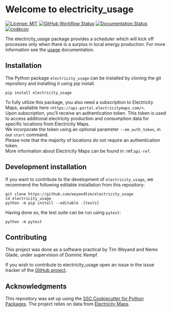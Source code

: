 # Welcome to electricity_usage

[![License: MIT](https://img.shields.io/badge/License-MIT-yellow.svg)](https://opensource.org/licenses/MIT)
[![GitHub Workflow Status](https://img.shields.io/github/actions/workflow/status/weyandtim/electricity_usage/ci.yml?branch=main)](https://github.com/weyandtim/electricity_usage/actions/workflows/ci.yml)
[![Documentation Status](https://readthedocs.org/projects/electricity_usage/badge/)](https://electricity_usage.readthedocs.io/)
[![codecov](https://codecov.io/gh/weyandtim/electricity_usage/branch/main/graph/badge.svg)](https://codecov.io/gh/weyandtim/electricity_usage)

The electricity_usage package provides a scheduler which will kick off processes only when there is a surplus in local energy production.
For more information see the [usage](usage.html) documentation.

## Installation

The Python package `electricity_usage` can be installed by cloning the git repository and installing it using pip install.

```
pip install electricity_usage
```
To fully utilize this package, you also need a subscription to Electricity Maps, available here `<https://api-portal.electricitymaps.com/>`.  
Upon subscription, you'll receive an authentication token. This token is used to access additional electricity production and consumption data for specific locations from Electricity Maps.  
We incorporate the token using an optional parameter `--em_auth_token`, in our `start` command.  
Please note that the majority of locations do not require an authentication token.  
More information about Electricity Maps can be found in :ref:`api-ref`.

<!-- @Tim kann sein dass das nicht reicht, deine Entscheidung -->


## Development installation

If you want to contribute to the development of `electricity_usage`, we recommend
the following editable installation from this repository:

```
git clone https://github.com/weyandtim/electricity_usage
cd electricity_usage
python -m pip install --editable .[tests]
```

Having done so, the test suite can be run using `pytest`:

```
python -m pytest
```


## Contributing

This project was done as a software practical by Tim Weyand and Nemo Glade, under supervision of Dominic Kempf.

If you wish to contribute to electricity\_usage open an issue in the issue tracker of the [GitHub project](https://github.com/weyandtim/electricity_usage/issues).


## Acknowledgments

This repository was set up using the [SSC Cookiecutter for Python Packages](https://github.com/ssciwr/cookiecutter-python-package).
The project relies on data from [Electricity Maps](https://github.com/electricitymaps/electricitymaps-contrib).
